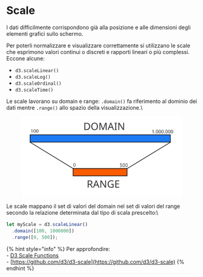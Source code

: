 # Scale

I dati difficilmente corrispondono già alla posizione e alle dimensioni degli elementi grafici sullo schermo.

Per poterli normalizzare e visualizzare correttamente si utilizzano le scale che esprimono valori continui o discreti e rapporti lineari o più complessi. Eccone alcune:

* `d3.scaleLinear()`
* `d3.scaleLog()`
* `d3.scaleOrdinal()`
* `d3.scaleTime()`

Le scale lavorano su domain e range: `.domain()` fa riferimento al dominio dei dati mentre `.range()` allo spazio della visualizzazione.\


<figure><img src="../../.gitbook/assets/domain-range.svg" alt=""><figcaption></figcaption></figure>

Le scale mappano il set di valori del domain nel set di valori del range secondo la relazione determinata dal tipo di scala prescelto:\


```javascript
let myScale = d3.scaleLinear()
  .domain([100, 1000000])
  .range([0, 500]);
```

{% hint style="info" %}
Per approfondire:\
\- [D3 Scale Functions](https://www.d3indepth.com/scales/)\
\- [https://github.com/d3/d3-scale](https://github.com/d3/d3-scale)
{% endhint %}
